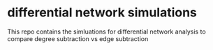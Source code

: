# differential network simulations

This repo contains the simluations for differential network analysis to compare degree subtraction vs edge subtraction
